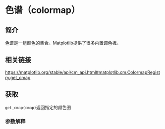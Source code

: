# **色谱（colormap）**
## **简介**
色谱是一组颜色的集合。Matplotlib提供了很多内置调色板。
## **相关链接**
https://matplotlib.org/stable/api/cm_api.html#matplotlib.cm.ColormapRegistry.get_cmap
## **获取**
`get_cmap(cmap)`返回指定的颜色图
### **参数解释**
